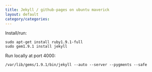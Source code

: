 ```yaml
---
title: Jekyll / github-pages on ubuntu maverick
layout: default
category/categories: 
---
```


Install/run:

    sudo apt-get install ruby1.9.1-full
    sudo gem1.9.1 install jekyll

Run locally at port 4000:

    /var/lib/gems/1.9.1/bin/jekyll --auto --server --pygments --safe
